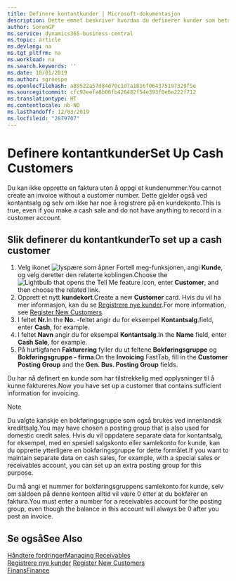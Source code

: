 ```yaml
---
title: Definere kontantkunder | Microsoft-dokumentasjon
description: Dette emnet beskriver hvordan du definerer kunder som betaler kontant.
author: SorenGP
ms.service: dynamics365-business-central
ms.topic: article
ms.devlang: na
ms.tgt_pltfrm: na
ms.workload: na
ms.search.keywords: ''
ms.date: 10/01/2019
ms.author: sgroespe
ms.openlocfilehash: a89522a57d84d70c1d7a1816f064375197329f5e
ms.sourcegitcommit: cfc92eefa8b06fb426482f54e393f0e6e222f712
ms.translationtype: HT
ms.contentlocale: nb-NO
ms.lasthandoff: 12/03/2019
ms.locfileid: "2879707"
---
```

# <a name="set-up-cash-customers"></a><span data-ttu-id="797ab-103">Definere kontantkunder</span><span class="sxs-lookup"><span data-stu-id="797ab-103">Set Up Cash Customers</span></span>
<span data-ttu-id="797ab-104">Du kan ikke opprette en faktura uten å oppgi et kundenummer.</span><span class="sxs-lookup"><span data-stu-id="797ab-104">You cannot create an invoice without a customer number.</span></span> <span data-ttu-id="797ab-105">Dette gjelder også ved kontantsalg og selv om ikke har noe å registrere på en kundekonto.</span><span class="sxs-lookup"><span data-stu-id="797ab-105">This is true, even if you make a cash sale and do not have anything to record in a customer account.</span></span>  

## <a name="to-set-up-a-cash-customer"></a><span data-ttu-id="797ab-106">Slik definerer du kontantkunder</span><span class="sxs-lookup"><span data-stu-id="797ab-106">To set up a cash customer</span></span>  
1.  <span data-ttu-id="797ab-107">Velg ikonet ![lyspære som åpner Fortell meg-funksjonen](media/ui-search/search_small.png "Fortell hva du vil gjøre"), angi **Kunde**, og velg deretter den relaterte koblingen.</span><span class="sxs-lookup"><span data-stu-id="797ab-107">Choose the ![Lightbulb that opens the Tell Me feature](media/ui-search/search_small.png "Tell me what you want to do") icon, enter **Customer**, and then choose the related link.</span></span>  
2.  <span data-ttu-id="797ab-108">Opprett et nytt **kundekort**.</span><span class="sxs-lookup"><span data-stu-id="797ab-108">Create a new **Customer** card.</span></span> <span data-ttu-id="797ab-109">Hvis du vil ha mer informasjon, kan du se [Registrere nye kunder](sales-how-register-new-customers.md).</span><span class="sxs-lookup"><span data-stu-id="797ab-109">For more information, see [Register New Customers](sales-how-register-new-customers.md).</span></span>
3.  <span data-ttu-id="797ab-110">I feltet **Nr.**</span><span class="sxs-lookup"><span data-stu-id="797ab-110">In the **No.**</span></span> <span data-ttu-id="797ab-111">-feltet angir du for eksempel **Kontantsalg**.</span><span class="sxs-lookup"><span data-stu-id="797ab-111">field, enter **Cash**, for example.</span></span>  
4.  <span data-ttu-id="797ab-112">I feltet **Navn** angir du for eksempel **Kontantsalg**.</span><span class="sxs-lookup"><span data-stu-id="797ab-112">In the **Name** field, enter **Cash Sale**, for example.</span></span>  
5.  <span data-ttu-id="797ab-113">På hurtigfanen **Fakturering** fyller du ut feltene **Bokføringsgruppe** og **Bokføringsgruppe - firma**.</span><span class="sxs-lookup"><span data-stu-id="797ab-113">On the **Invoicing** FastTab, fill in the **Customer Posting Group** and the **Gen. Bus. Posting Group** fields.</span></span>  

 <span data-ttu-id="797ab-114">Du har nå definert en kunde som har tilstrekkelig med opplysninger til å kunne faktureres.</span><span class="sxs-lookup"><span data-stu-id="797ab-114">Now you have set up a customer that contains sufficient information for invoicing.</span></span>  

> [!NOTE]  
>  <span data-ttu-id="797ab-115">Du valgte kanskje en bokføringsgruppe som også brukes ved innenlandsk kredittsalg.</span><span class="sxs-lookup"><span data-stu-id="797ab-115">You may have chosen a posting group that is also used for domestic credit sales.</span></span> <span data-ttu-id="797ab-116">Hvis du vil oppdatere separate data for kontantsalg, for eksempel, med en spesiell salgskonto eller samlekonto for kunde, kan du opprette ytterligere en bokføringsgruppe for dette formålet.</span><span class="sxs-lookup"><span data-stu-id="797ab-116">If you want to maintain separate data on cash sales, for example, with a special sales or receivables account, you can set up an extra posting group for this purpose.</span></span>  
>   
>  <span data-ttu-id="797ab-117">Du må angi et nummer for bokføringsgruppens samlekonto for kunde, selv om saldoen på denne kontoen alltid vil være 0 etter at du bokfører en faktura.</span><span class="sxs-lookup"><span data-stu-id="797ab-117">You must enter a number for a receivables account for the posting group, even though the balance in this account will always be 0 after you post an invoice.</span></span>  

## <a name="see-also"></a><span data-ttu-id="797ab-118">Se også</span><span class="sxs-lookup"><span data-stu-id="797ab-118">See Also</span></span>
[<span data-ttu-id="797ab-119">Håndtere fordringer</span><span class="sxs-lookup"><span data-stu-id="797ab-119">Managing Receivables</span></span>](receivables-manage-receivables.md)  
<span data-ttu-id="797ab-120">[Registrere nye kunder](sales-how-register-new-customers.md)  </span><span class="sxs-lookup"><span data-stu-id="797ab-120">[Register New Customers](sales-how-register-new-customers.md)  </span></span>  
[<span data-ttu-id="797ab-121">Finans</span><span class="sxs-lookup"><span data-stu-id="797ab-121">Finance</span></span>](finance.md)  

